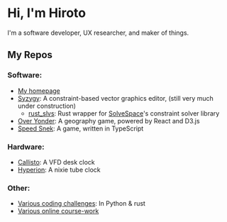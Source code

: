 # Hi, I'm Hiroto

I'm a software developer, UX researcher, and maker of things.

## My Repos

### Software:
- [My homepage](https://github.com/thekakkun/thekakkun.github.io)
- [Syzygy](https://github.com/thekakkun/syzygy): A constraint-based vector graphics editor, (still very much under construction)
  - [rust_slvs](https://github.com/thekakkun/rust_slvs): Rust wrapper for [SolveSpace](https://github.com/solvespace/solvespace)'s constraint solver library
- [Over Yonder](https://github.com/thekakkun/over-yonder): A geography game, powered by React and D3.js
- [Speed Snek](https://github.com/thekakkun/speed-snek): A game, written in TypeScript

### Hardware:
- [Callisto](https://github.com/thekakkun/Callisto): A VFD desk clock
- [Hyperion](https://github.com/thekakkun/Hyperion): A nixie tube clock

### Other:
- [Various coding challenges](https://github.com/thekakkun/coding_challenges): In Python & rust
- [Various online course-work](https://github.com/thekakkun/Online-Coursework)
